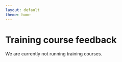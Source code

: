 ```yaml
---
layout: default
theme: home
---
```


# Training course feedback

We are currently not running training courses.
